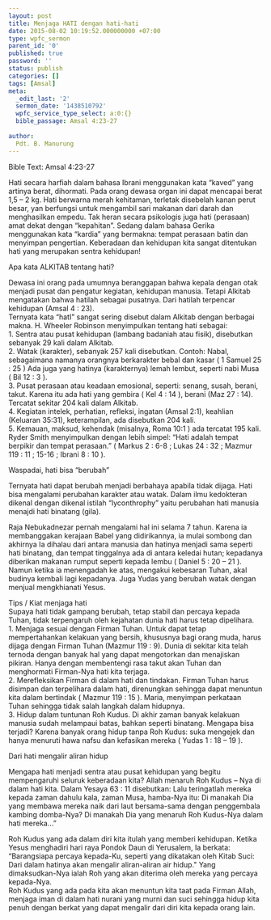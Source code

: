 ```yaml
---
layout: post
title: Menjaga HATI dengan hati-hati
date: 2015-08-02 10:19:52.000000000 +07:00
type: wpfc_sermon
parent_id: '0'
published: true
password: ''
status: publish
categories: []
tags: [Amsal]
meta:
  _edit_last: '2'
  sermon_date: '1438510792'
  wpfc_service_type_select: a:0:{}
  bible_passage: Amsal 4:23-27
  
author:
  Pdt. B. Manurung
---
```

<p>Bible Text: Amsal 4:23-27</p>
<p>Hati secara harfiah dalam bahasa Ibrani menggunakan kata “kaved” yang artinya berat, dihormati. Pada orang dewasa organ ini dapat mencapai berat 1,5 – 2 kg. Hati berwarna merah kehitaman, terletak disebelah kanan perut besar, yan berfungsi untuk mengambil sari makanan dari darah dan menghasilkan empedu. Tak heran secara psikologis juga hati (perasaan) amat dekat dengan “kepahitan”. Sedang dalam bahasa Gerika menggunakan kata “kardia” yang bermakna: tempat perasaan batin dan menyimpan pengertian. Keberadaan dan kehidupan kita sangat ditentukan hati yang merupakan sentra kehidupan!   </p>
<p>Apa kata ALKITAB tentang hati?</p>
<p>Dewasa ini orang pada umumnya beranggapan bahwa kepala dengan otak menjadi pusat dan pengatur kegiatan, kehidupan manusia. Tetapi Alkitab mengatakan bahwa hatilah sebagai pusatnya. Dari hatilah terpencar kehidupan (Amsal 4 : 23).<br />
Ternyata kata “hatI” sangat sering disebut dalam Alkitab dengan berbagai makna. H. Wheeler Robinson menyimpulkan tentang hati sebagai:<br />
1. Sentra atau pusat kehidupan (lambang badaniah atau fisik), disebutkan sebanyak 29 kali dalam Alkitab.<br />
2. Watak (karakter), sebanyak 257 kali disebutkan. Contoh: Nabal, sebagaimana namanya orangnya berkarakter bebal dan kasar ( 1 Samuel 25 : 25 ) Ada juga yang hatinya (karakternya) lemah lembut, seperti nabi Musa ( Bil 12 : 3 ).<br />
3. Pusat perasaan atau keadaan emosional, seperti: senang, susah, berani, takut. Karena itu ada hati yang gembira ( Kel 4 : 14 ), berani (Maz 27 : 14). Tercatat sekitar 204 kali dalam Alkitab.<br />
4. Kegiatan intelek, perhatian, refleksi, ingatan (Amsal 2:1), keahlian (Keluaran 35:31), keterampilan, ada disebutkan 204 kali.<br />
5. Kemauan, maksud, kehendak (misalnya, Roma 10:1 ) ada tercatat 195 kali.<br />
Ryder Smith menyimpulkan dengan lebih simpel: “Hati adalah tempat berpikir dan tempat perasaan.” ( Markus 2 : 6-8 ; Lukas 24 : 32 ; Mazmur  119 : 11 ; 15-16 ; Ibrani 8 : 10 ).</p>
<p>Waspadai, hati bisa “berubah”</p>
<p>Ternyata hati dapat berubah menjadi berbahaya apabila tidak dijaga. Hati bisa mengalami perubahan karakter atau watak. Dalam ilmu kedokteran dikenal dengan dikenal istilah “lyconthrophy” yaitu perubahan hati manusia menajdi hati binatang (gila). </p>
<p>Raja Nebukadnezar pernah mengalami  hal ini selama 7 tahun. Karena ia membanggakan kerajaan Babel yang didirikannya, ia mulai sombong dan akhirnya Ia dihalau dari antara manusia dan hatinya menjadi sama seperti hati binatang, dan tempat tinggalnya ada di antara keledai hutan; kepadanya diberikan makanan rumput seperti kepada lembu ( Daniel 5 : 20 – 21 ). Namun ketika ia menengadah ke atas, mengakui kebesaran Tuhan, akal budinya kembali lagi kepadanya. Juga Yudas yang berubah watak dengan menjual  mengkhianati Yesus.</p>
<p>Tips / Kiat menjaga hati<br />
Supaya hati tidak gampang berubah, tetap stabil dan percaya kepada Tuhan, tidak terpengaruh oleh kejahatan dunia hati harus tetap dipelihara.<br />
1. Menjaga sesuai dengan Firman Tuhan. Untuk dapat tetap mempertahankan kelakuan yang bersih, khususnya bagi orang muda, harus dijaga dengan Firman Tuhan (Mazmur 119 : 9). Dunia di sekitar kita telah ternoda dengan banyak hal yang dapat mengotorkan dan menajiskan pikiran. Hanya dengan membentengi rasa takut akan Tuhan dan menghormati Firman-Nya hati kita terjaga.<br />
2. Merefleksikan Firman di dalam hati dan tindakan. Firman Tuhan harus disimpan dan terpelihara dalam hati, direnungkan sehingga dapat menuntun kita dalam bertindak ( Mazmur 119 : 15 ). Maria, menyimpan perkataan Tuhan sehingga tidak salah langkah dalam hidupnya.<br />
3. Hidup dalam tuntunan Roh Kudus. Di akhir zaman banyak kelakuan manusia sudah melampaui batas, bahkan seperti binatang. Mengapa bisa terjadi? Karena banyak orang hidup tanpa Roh Kudus: suka mengejek dan hanya menuruti hawa nafsu dan kefasikan mereka ( Yudas 1 : 18 – 19 ). </p>
<p>Dari hati mengalir aliran hidup</p>
<p>Mengapa hati menjadi sentra atau pusat kehidupan yang begitu mempengaruhi seluruk keberadaan kita?  Allah menaruh Roh Kudus – Nya di dalam hati kita. Dalam Yesaya 63 : 11 disebutkan: Lalu teringatlah mereka kepada zaman dahulu kala, zaman Musa, hamba-Nya itu: Di manakah Dia yang membawa mereka naik dari laut bersama-sama dengan penggembala kambing domba-Nya? Di manakah Dia yang menaruh Roh Kudus-Nya dalam hati mereka…”</p>
<p>Roh Kudus yang ada dalam diri kita itulah yang memberi kehidupan. Ketika Yesus menghadiri hari raya Pondok Daun di Yerusalem, Ia berkata: “Barangsiapa percaya kepada-Ku, seperti yang dikatakan oleh Kitab Suci: Dari dalam hatinya akan mengalir aliran-aliran air hidup." Yang dimaksudkan-Nya ialah Roh yang akan diterima oleh mereka yang percaya kepada-Nya.<br />
Roh Kudus yang ada pada kita akan menuntun kita taat pada Firman Allah, menjaga iman di dalam hati nurani yang murni dan suci sehingga hidup kita penuh dengan berkat yang dapat mengalir dari diri kita kepada orang lain.</p>
